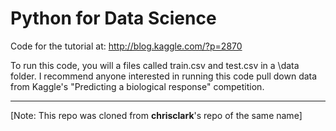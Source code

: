 Python for Data Science
====================

Code for the tutorial at: http://blog.kaggle.com/?p=2870

To run this code, you will a files called train.csv and test.csv in a \data folder. I recommend anyone interested in running this code pull down data from Kaggle's "Predicting a biological response" competition.













-------------------
[Note: This repo was cloned from **chrisclark**'s repo of the same name]
